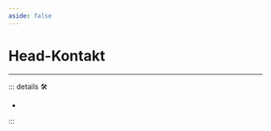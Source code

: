 ```yaml
---
aside: false
---
```

# Head-Kontakt

---

<!-- =================================================== -->
<!-- =================================================== -->
<!-- =================================================== -->
<!-- =================================================== -->
<!-- =================================================== -->
::: details 🛠

-

:::
